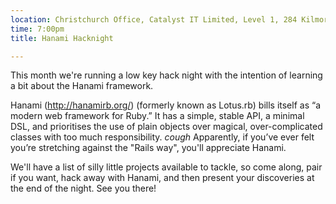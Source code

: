 ```yaml
---
location: Christchurch Office, Catalyst IT Limited, Level 1, 284 Kilmore St, Christchurch
time: 7:00pm
title: Hanami Hacknight

---
```


This month we're running a low key hack night with the intention of learning a bit about the Hanami framework.

Hanami (http://hanamirb.org/) (formerly known as Lotus.rb) bills itself as “a modern web framework for Ruby.” It has a simple, stable API, a minimal DSL, and prioritises the use of plain objects over magical, over-complicated classes with too much responsibility. *cough* Apparently, if you’ve ever felt you’re stretching against the "Rails way", you'll appreciate Hanami.

We'll have a list of silly little projects available to tackle, so come along, pair if you want, hack away with Hanami, and then present your discoveries at the end of the night.
See you there!
